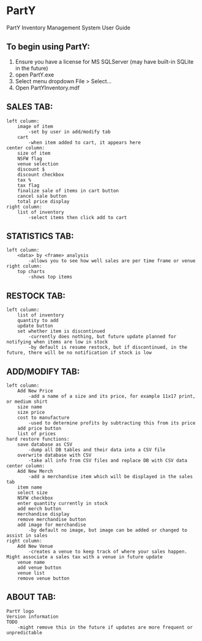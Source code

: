 # PartY
PartY Inventory Management System User Guide

## To begin using PartY:

1. Ensure you have a license for MS SQLServer (may have built-in SQLite in the future)
2. open PartY.exe
3. Select menu dropdown File > Select...
4. Open PartYInventory.mdf

## SALES TAB:
	left column:
		image of item
			-set by user in add/modify tab
		cart
			-when item added to cart, it appears here
	center column:
		size of item
		NSFW flag
		venue selection
		discount $
		discount checkbox
		tax %
		tax flag
		finalize sale of items in cart button
		cancel sale button
		total price display
	right column:
		list of inventory
			-select items then click add to cart

## STATISTICS TAB:
	left column:
		<data> by <frame> analysis
			-allows you to see how well sales are per time frame or venue
	right column:
		top charts
			-shows top items
			
## RESTOCK TAB:
	left column:
		list of inventory
		quantity to add
		update button
		set whether item is discontinued
			-currently does nothing, but future update planned for notifying when items are low in stock
			-by default is resume restock, but if discontinued, in the future, there will be no notification if stock is low

## ADD/MODIFY TAB:
	left column:
		Add New Price
			-add a name of a size and its price, for example 11x17 print, or medium shirt
		size name
		size price
		cost to manufacture
			-used to determine profits by subtracting this from its price
		add price button
		list of prices
	hard restore functions:
		save database as CSV
			-dump all DB tables and their data into a CSV file
		overwrite database with CSV
			-take all info from CSV files and replace DB with CSV data
	center column:
		Add New Merch
			-add a merchandise item which will be displayed in the sales tab
		item name
		select size
		NSFW checkbox
		enter quantity currently in stock
		add merch button
		merchandise display
		remove merchandise button
		add image for merchandise
			-by default no image, but image can be added or changed to assist in sales
	right column:
		Add New Venue
			-creates a venue to keep track of where your sales happen. Might associate a sales tax with a venue in future update
		venue name
		add venue button
		venue list
		remove venue button
		
## ABOUT TAB:
	PartY logo
	Version information
	TODO
		-might remove this in the future if updates are more frequent or unpredictable
